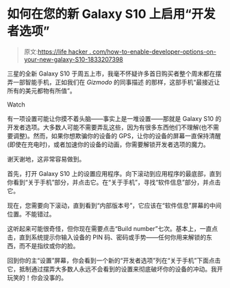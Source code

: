 # 如何在您的新 Galaxy S10 上启用“开发者选项”

> 原文:[https://life hacker . com/how-to-enable-developer-options-on-your-new-galaxy-S10-1833207398](https://lifehacker.com/how-to-enable-developer-options-on-your-new-galaxy-s10-1833207398)

三星的全新 Galaxy S10 于周五上市，我毫不怀疑许多首日购买者整个周末都在摆弄一部智能手机，正如我们在 *Gizmodo* 的同事描述 的那样，这部手机“最接近让所有的美元都物有所值”。

Watch

有一项设置可能让你摸不着头脑——事实上是一堆设置——那就是 Galaxy S10 的开发者选项。大多数人可能不需要弄乱这些，因为有很多东西他们不理解(也不需要调整)。然而，如果你想欺骗你的设备的 GPS，让你的设备的屏幕一直保持清醒(即使在充电时)，或者加速你的设备的动画，你需要解锁开发者选项的魔力。

谢天谢地，这非常容易做到。

首先，打开 Galaxy S10 上的设置应用程序。向下滚动到应用程序的最底部，直到你看到“关于手机”部分，并点击它。在“关于手机”，寻找“软件信息”部分，并点击它。

现在，您需要向下滚动，直到看到“内部版本号”，它应该在“软件信息”屏幕的中间位置。不能错过。

这听起来可能很奇怪，但你现在需要点击“Build number”七次。基本上，一直点击，直到系统提示你输入设备的 PIN 码、密码或手势——任何你用来解锁的东西，而不是指纹或你的脸。

回到你的主“设置”屏幕，你会看到一个新的“开发者选项”列在“关于手机”下面点击它，抵制通过摆弄大多数人永远不会看到的设置来彻底破坏你的设备的冲动。我开玩笑的！你会没事的。